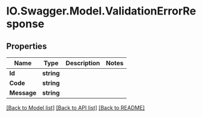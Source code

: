 # IO.Swagger.Model.ValidationErrorResponse
## Properties

Name | Type | Description | Notes
------------ | ------------- | ------------- | -------------
**Id** | **string** |  | 
**Code** | **string** |  | 
**Message** | **string** |  | 

[[Back to Model list]](../README.md#documentation-for-models) [[Back to API list]](../README.md#documentation-for-api-endpoints) [[Back to README]](../README.md)

